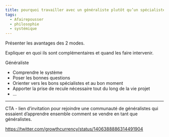 ```yaml
---
title: pourquoi travailler avec un généraliste plutôt qu’un spécialiste?
tags:
  - Afairepousser
  - philosophie
  - systémique
---
```

Présenter les avantages des 2 modes.

Expliquer en quoi ils sont complémentaires et quand les faire intervenir.

Généraliste

-   Comprendre le système
-   Poser les bonnes questions
-   Orienter vers les bons spécialistes et au bon moment
-   Apporter la prise de recule nécessaire tout du long de la vie projet
-   …

---

CTA - lien d’invitation pour rejoindre une communauté de généralistes qui essaient d’apprendre ensemble comment se vendre en tant que généralistes.

https://twitter.com/growthcurrency/status/1406388886314491904